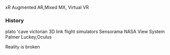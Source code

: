 xR Augmented AR,Mixed MX, Virtual VR
### History
plato 'cave
victorian 3D
link flight simulators
Sensorama
NASA View System
Palmer Luckey,Oculus

Reality is broken